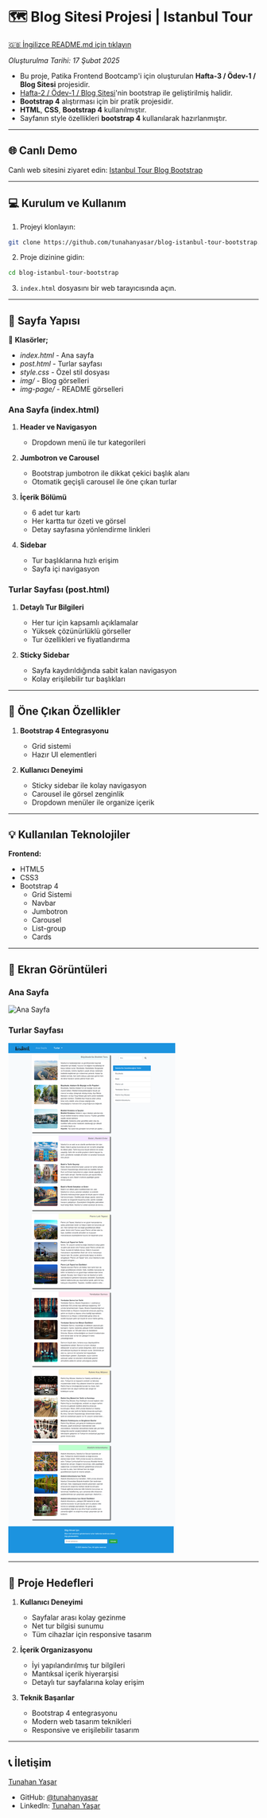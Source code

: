 # :world_map: Blog Sitesi Projesi | Istanbul Tour

[🇬🇧 İngilizce README.md için tıklayın](./README.md)

*Oluşturulma Tarihi: 17 Şubat 2025*

* Bu proje, Patika Frontend Bootcamp'i için oluşturulan **Hafta-3 / Ödev-1 / Blog Sitesi** projesidir. 
* [Hafta-2 / Ödev-1 / Blog Sitesi](https://github.com/tunahanyasar/blog-page-istanbul-tour.git)'nin bootstrap ile geliştirilmiş halidir.
* **Bootstrap 4** alıştırması için bir pratik projesidir.
* **HTML**, **CSS**, **Bootstrap 4** kullanılmıştır.
* Sayfanın style özellikleri **bootstrap 4** kullanılarak hazırlanmıştır.

---

## 🌐 Canlı Demo

Canlı web sitesini ziyaret edin: [Istanbul Tour Blog Bootstrap](https://blog-istanbul-tour-bootstrap.vercel.app/)

---

## :computer: Kurulum ve Kullanım

1. Projeyi klonlayın:
```bash
git clone https://github.com/tunahanyasar/blog-istanbul-tour-bootstrap.git
```

2. Proje dizinine gidin:
```bash
cd blog-istanbul-tour-bootstrap
```

3. `index.html` dosyasını bir web tarayıcısında açın.

---

## 📜 Sayfa Yapısı

:open_file_folder: **Klasörler;**
* *index.html* - Ana sayfa
* *post.html* - Turlar sayfası
* *style.css* - Özel stil dosyası
* *img/* - Blog görselleri
* *img-page/* - README görselleri

### Ana Sayfa (index.html)
1. **Header ve Navigasyon**
   - Dropdown menü ile tur kategorileri

2. **Jumbotron ve Carousel**
   - Bootstrap jumbotron ile dikkat çekici başlık alanı
   - Otomatik geçişli carousel ile öne çıkan turlar

3. **İçerik Bölümü**
   - 6 adet tur kartı
   - Her kartta tur özeti ve görsel
   - Detay sayfasına yönlendirme linkleri

4. **Sidebar**
   - Tur başlıklarına hızlı erişim
   - Sayfa içi navigasyon

### Turlar Sayfası (post.html)
1. **Detaylı Tur Bilgileri**
   - Her tur için kapsamlı açıklamalar
   - Yüksek çözünürlüklü görseller
   - Tur özellikleri ve fiyatlandırma

2. **Sticky Sidebar**
   - Sayfa kaydırıldığında sabit kalan navigasyon
   - Kolay erişilebilir tur başlıkları

---

## :star2: Öne Çıkan Özellikler


1. **Bootstrap 4 Entegrasyonu**
   - Grid sistemi
   - Hazır UI elementleri

2. **Kullanıcı Deneyimi**
   - Sticky sidebar ile kolay navigasyon
   - Carousel ile görsel zenginlik
   - Dropdown menüler ile organize içerik

---

## 💡 Kullanılan Teknolojiler

**Frontend:**
* HTML5
* CSS3
* Bootstrap 4
  - Grid Sistemi
  - Navbar
  - Jumbotron
  - Carousel
  - List-group
  - Cards

---

## :paperclip: Ekran Görüntüleri

### Ana Sayfa
![Ana Sayfa](./img-page/homepage.png)

### Turlar Sayfası
![Turlar](./img-page/tours.png)

---

## 🎯 Proje Hedefleri

1. **Kullanıcı Deneyimi**
   - Sayfalar arası kolay gezinme
   - Net tur bilgisi sunumu
   - Tüm cihazlar için responsive tasarım

2. **İçerik Organizasyonu**
   - İyi yapılandırılmış tur bilgileri
   - Mantıksal içerik hiyerarşisi
   - Detaylı tur sayfalarına kolay erişim

3. **Teknik Başarılar**
   - Bootstrap 4 entegrasyonu
   - Modern web tasarım teknikleri
   - Responsive ve erişilebilir tasarım

---

## 📞 İletişim

[Tunahan Yaşar](https://github.com/tunahanyasar)

* GitHub: [@tunahanyasar](https://github.com/tunahanyasar)
* LinkedIn: [Tunahan Yaşar](https://www.linkedin.com/in/tunahan-yasar/)

